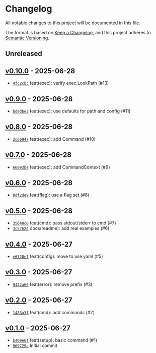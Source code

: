 # Changelog

All notable changes to this project will be documented in this file.

The format is based on [Keep a Changelog](https://keepachangelog.com/en/1.0.0/), and this project adheres to [Semantic Versioning](https://semver.org/spec/v2.0.0.html).

## Unreleased

## [v0.10.0](https://github.com/alexfalkowski/tausch/releases/tag/v0.10.0) - 2025-06-28

- [`4fc2cbc`](https://github.com/alexfalkowski/tausch/commit/4fc2cbc11391c78ee3d6f89a77a6c81907a18e07) feat(exec): verify exec.LookPath (#13)

## [v0.9.0](https://github.com/alexfalkowski/tausch/releases/tag/v0.9.0) - 2025-06-28

- [`bd9dbe3`](https://github.com/alexfalkowski/tausch/commit/bd9dbe37c4347ca76d3d8b02e39636bbfddc0739) feat(exec): use defaults for path and config (#11)

## [v0.8.0](https://github.com/alexfalkowski/tausch/releases/tag/v0.8.0) - 2025-06-28

- [`2cd6947`](https://github.com/alexfalkowski/tausch/commit/2cd69470d14e56fc23745620227e0087c94167de) feat(exec): add Command (#10)

## [v0.7.0](https://github.com/alexfalkowski/tausch/releases/tag/v0.7.0) - 2025-06-28

- [`66093be`](https://github.com/alexfalkowski/tausch/commit/66093be949ca7b6a5074dfc17fbb031e19cee485) feat(exec): add CommandContext (#9)

## [v0.6.0](https://github.com/alexfalkowski/tausch/releases/tag/v0.6.0) - 2025-06-28

- [`8df2de9`](https://github.com/alexfalkowski/tausch/commit/8df2de95a01f330463881e4f7bc6b7c8bc0853c0) feat(flag): use a flag set (#8)

## [v0.5.0](https://github.com/alexfalkowski/tausch/releases/tag/v0.5.0) - 2025-06-28

- [`35640c0`](https://github.com/alexfalkowski/tausch/commit/35640c04079063bfcca5ec07f9e4a1b76da8f06a) feat(cmd): pass stdout/stderr to cmd (#7)
- [`3c57624`](https://github.com/alexfalkowski/tausch/commit/3c57624b16531c5fabb8ddcc3a1917e8594abd46) docs(readme): add real examples (#6)

## [v0.4.0](https://github.com/alexfalkowski/tausch/releases/tag/v0.4.0) - 2025-06-27

- [`e6520e7`](https://github.com/alexfalkowski/tausch/commit/e6520e7db70f5357738fd642658f841e9bfebb23) feat(config): move to use yaml (#5)

## [v0.3.0](https://github.com/alexfalkowski/tausch/releases/tag/v0.3.0) - 2025-06-27

- [`9442a60`](https://github.com/alexfalkowski/tausch/commit/9442a607c5f29552b60510d59d5186fc57380eb8) feat(error): remove prefix (#3)

## [v0.2.0](https://github.com/alexfalkowski/tausch/releases/tag/v0.2.0) - 2025-06-27

- [`1483a3f`](https://github.com/alexfalkowski/tausch/commit/1483a3f05af14c2466556b644530627f1a1d52b2) feat(cmd): add commands (#2)

## [v0.1.0](https://github.com/alexfalkowski/tausch/releases/tag/v0.1.0) - 2025-06-27

- [`b409e6f`](https://github.com/alexfalkowski/tausch/commit/b409e6f51ede55934aa051552f4a5c39382a17d6) feat(setup): basic command (#1)
- [`969729c`](https://github.com/alexfalkowski/tausch/commit/969729c5eed74c0dad020baf67ced7e9739e7056) Initial commit
